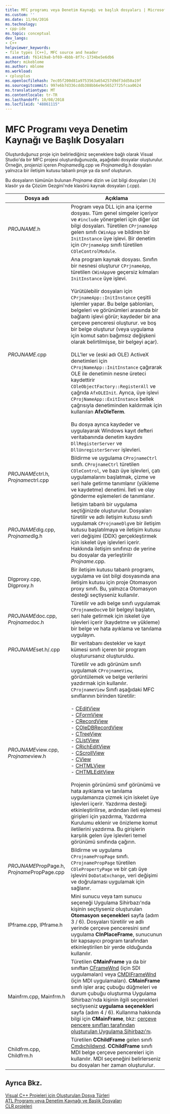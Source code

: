 ```yaml
---
title: MFC programı veya Denetim Kaynağı ve başlık dosyaları | Microsoft Docs
ms.custom: ''
ms.date: 11/04/2016
ms.technology:
- cpp-ide
ms.topic: conceptual
dev_langs:
- C++
helpviewer_keywords:
- file types [C++], MFC source and header
ms.assetid: f61419a8-bf69-4bbb-8f7c-1734be5e6db6
author: mikeblome
ms.author: mblome
ms.workload:
- cplusplus
ms.openlocfilehash: 7ec05f200d81a9753563a654257d9df3dd50a19f
ms.sourcegitcommit: 997e6b7d336cddb388bb6e9e56527725fcaa0624
ms.translationtype: MT
ms.contentlocale: tr-TR
ms.lasthandoff: 10/08/2018
ms.locfileid: "48861115"
---
```

# <a name="mfc-program-or-control-source-and-header-files"></a>MFC Programı veya Denetim Kaynağı ve Başlık Dosyaları

Oluşturduğunuz proje için belirlediğiniz seçeneklere bağlı olarak Visual Studio'da bir MFC projesi oluşturduğunuzda, aşağıdaki dosyalar oluşturulur. Örneğin, projenizi içeren *Projname*dlg.cpp ve *Projname*dlg.h dosyaları yalnızca bir iletişim kutusu tabanlı proje ya da sınıf oluşturun.

Bu dosyaların tümünün bulunan *Projname* dizin ve üst bilgi dosyaları (.h) klasör ya da Çözüm Gezgini'nde klasörü kaynak dosyaları (.cpp).

|Dosya adı|Açıklama|
|---------------|-----------------|
|*PROJNAME*.h|Program veya DLL için ana içerme dosyası. Tüm genel simgeler içeriyor ve `#include` yönergeleri için diğer üst bilgi dosyaları. Türetilen `CPrjnameApp` gelen sınıfı `CWinApp` ve bildiren bir `InitInstance` üye işlevi. Bir denetim için `CPrjnameApp` sınıfı türetilen `COleControlModule`.|
|*PROJNAME*.cpp|Ana program kaynak dosyası. Sınıfın bir nesnesi oluşturur `CPrjnameApp`, türetilen `CWinApp`ve geçersiz kılmaları `InitInstance` üye işlevi.<br /><br /> Yürütülebilir dosyaları için `CPrjnameApp::InitInstance` çeşitli işlemler yapar. Bu belge şablonları, belgeleri ve görünümleri arasında bir bağlantı işlevi görür; kaydeder bir ana çerçeve penceresi oluşturur. ve boş bir belge oluşturur (veya uygulama için komut satırı bağımsız değişkeni olarak belirtilmişse, bir belgeyi açar).<br /><br /> DLL'ler ve (eski adı OLE) ActiveX denetimleri için `CProjNameApp::InitInstance` çağırarak OLE ile denetimin nesne üreteci kaydettirir `COleObjectFactory::RegisterAll` ve çağrıda `AfxOLEInit`. Ayrıca, üye işlevi `CProjNameApp::ExitInstance` bellek çağrısıyla denetiminden kaldırmak için kullanılan **AfxOleTerm**.<br /><br /> Bu dosya ayrıca kaydeder ve uygulayarak Windows kayıt defteri veritabanında denetim kaydını `DllRegisterServer` ve `DllUnregisterServer` işlevleri.|
|*PROJNAME*ctrl.h, *Projname*ctrl.cpp|Bildirme ve uygulama `CProjnameCtrl` sınıfı. `CProjnameCtrl` türetilen `COleControl`, ve bazı üye işlevleri, çatı uygulamalarını başlatmak, çizme ve seri hale getirme tanımlanır (yükleme ve kaydetme) denetimi. İleti ve olay gönderme eşlemeleri de tanımlanır.|
|*PROJNAME*dlg.cpp, *Projname*dlg.h|İletişim tabanlı bir uygulama seçtiğinizde oluşturulur. Dosyaları türetilir ve adlı iletişim kutusu sınıfı uygulamak `CProjnameDlg`ve bir iletişim kutusu başlatılmaya ve iletişim kutusu veri değişimi (DDX) gerçekleştirmek için iskelet üye işlevleri içerir. Hakkında iletişim sınıfınızı de yerine bu dosyalar da yerleştirilir *Projname*.cpp.|
|Dlgproxy.cpp, Dlgproxy.h|Bir iletişim kutusu tabanlı programı, uygulama ve üst bilgi dosyasında ana iletişim kutusu için proje Otomasyon proxy sınıfı. Bu, yalnızca Otomasyon desteği seçtiyseniz kullanılır.|
|*PROJNAME*doc.cpp, *Projname*doc.h|Türetilir ve adlı belge sınıfı uygulamak `CProjnameDoc`ve bir belgeyi başlatın, seri hale getirmek için iskelet üye işlevleri içerir (kaydetme ve yükleme) bir belge ve hata ayıklama ve tanılama uygulayın.|
|*PROJNAME*set.h/.cpp|Bir veritabanı destekler ve kayıt kümesi sınıfı içeren bir program oluşturursanız oluşturuldu.|
|*PROJNAME*view.cpp, *Projname*view.h|Türetilir ve adlı görünüm sınıfı uygulamak `CProjnameView`, görüntülemek ve belge verilerini yazdırmak için kullanılır. `CProjnameView` Sınıfı aşağıdaki MFC sınıflarının birinden türetilir:<br /><br />- [CEditView](../mfc/reference/ceditview-class.md)<br />- [CFormView](../mfc/reference/cformview-class.md)<br />- [CRecordView](../mfc/reference/crecordview-class.md)<br />- [COleDBRecordView](../mfc/reference/coledbrecordview-class.md)<br />- [CTreeView](../mfc/reference/ctreeview-class.md)<br />- [CListView](../mfc/reference/clistview-class.md)<br />- [CRichEditView](../mfc/reference/cricheditview-class.md)<br />- [CScrollView](../mfc/reference/cscrollview-class.md)<br />- [CView](../mfc/reference/cview-class.md)<br />- [CHTMLView](../mfc/reference/chtmlview-class.md)<br />- [CHTMLEditView](../mfc/reference/chtmleditview-class.md)<br /><br /> Projenin görünümü sınıf görünümü ve hata ayıklama ve tanılama uygulamanıza çizmek için iskelet üye işlevleri içerir. Yazdırma desteği etkinleştirilirse, ardından ileti eşlemesi girişleri için yazdırma, Yazdırma Kurulumu eklenir ve önizleme komut iletilerini yazdırma. Bu girişlerin karşılık gelen üye işlevleri temel görünümü sınıfında çağırın.|
|*PROJNAME*PropPage.h, *Projname*PropPage.cpp|Bildirme ve uygulama `CProjnamePropPage` sınıfı. `CProjnamePropPage` türetilen `COlePropertyPage` ve bir çatı üye işlevini `DoDataExchange`, veri değişimi ve doğrulaması uygulamak için sağlanır.|
|IPframe.cpp, IPframe.h|Mini sunucu veya tam sunucu seçeneği Uygulama Sihirbazı'nda kişinin seçtiyseniz oluşturulan **Otomasyon seçenekleri** sayfa (adım 3 / 6). Dosyaları türetilir ve adlı yerinde çerçeve penceresini sınıf uygulama **CInPlaceFrame**, sunucunun bir kapsayıcı program tarafından etkinleştirilen bir yerde olduğunda kullanılır.|
|Mainfrm.cpp, Mainfrm.h|Türetilen **CMainFrame** ya da bir sınıftan [CFrameWnd](../mfc/reference/cframewnd-class.md) (için SDI uygulamaları) veya [CMDIFrameWnd](../mfc/reference/cmdiframewnd-class.md) (için MDI uygulamaları). **CMainFrame** sınıfı işler araç çubuğu düğmeleri ve durum çubuğu oluşturma Uygulama Sihirbazı'nda kişinin ilgili seçenekleri seçtiyseniz **uygulama seçenekleri** sayfa (adım 4 / 6). Kullanma hakkında bilgi için **CMainFrame**, bkz: [çerçeve pencere sınıfları tarafından oluşturulan Uygulama Sihirbazı'nı](../mfc/frame-window-classes-created-by-the-application-wizard.md).|
|Childfrm.cpp, Childfrm.h|Türetilen **CChildFrame** gelen sınıfı [Cmdıchildwnd](../mfc/reference/cmdichildwnd-class.md). **CChildFrame** sınıfı MDI belge çerçeve pencereleri için kullanılır. MDI seçeneğini belirlerseniz bu dosyaları her zaman oluşturulur.|

## <a name="see-also"></a>Ayrıca Bkz.

[Visual C++ Projeleri için Oluşturulan Dosya Türleri](../ide/file-types-created-for-visual-cpp-projects.md)<br>
[ATL Programı veya Denetim Kaynağı ve Başlık Dosyaları](../ide/atl-program-or-control-source-and-header-files.md)<br>
[CLR projeleri](../ide/files-created-for-clr-projects.md)